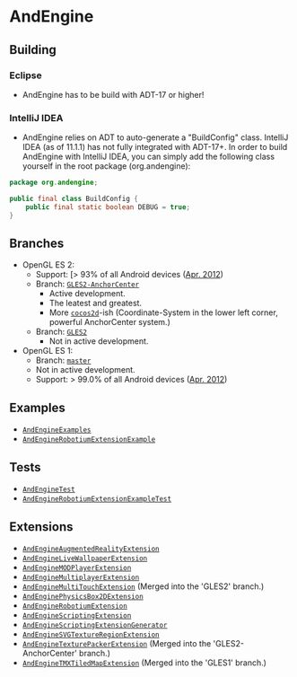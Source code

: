 # AndEngine

## Building

### Eclipse
 * AndEngine has to be build with ADT-17 or higher!

### IntelliJ IDEA
 * AndEngine relies on ADT to auto-generate a "BuildConfig" class. IntelliJ IDEA (as of 11.1.1) has not fully integrated with ADT-17+. In order to build AndEngine with IntelliJ IDEA, you can simply add the following class yourself in the root package (org.andengine): 
  
```java
package org.andengine;

public final class BuildConfig { 
    public final static boolean DEBUG = true;
}
```


## Branches
 * OpenGL ES 2:
    * Support: [> 93% of all Android devices ([Apr. 2012](http://developer.android.com/resources/dashboard/platform-versions.html))
    * Branch: [`GLES2-AnchorCenter`][URI_AndEngine_GLES2_AnchorCenter]
      * Active development. 
      * The leatest and greatest.
      * More [`cocos2d`][URI_cocos2d]-ish (Coordinate-System in the lower left corner, powerful AnchorCenter system.)
    * Branch: [`GLES2`][URI_AndEngine_GLES2]
      * Not in active development.
 * OpenGL ES 1: 
    * Branch: [`master`][URI_AndEngine_master]
    * Not in active development.
    * Support: > 99.0% of all Android devices ([Apr. 2012](http://developer.android.com/resources/dashboard/platform-versions.html))

## Examples

 * [`AndEngineExamples`][URI_AndEngineExamples]
 * [`AndEngineRobotiumExtensionExample`][URI_AndEngineRobotiumExtensionExample]

## Tests
 * [`AndEngineTest`][URI_AndEngineTest]
 * [`AndEngineRobotiumExtensionExampleTest`][URI_AndEngineRobotiumExtensionExampleTest]

## Extensions

 * [`AndEngineAugmentedRealityExtension`][URI_AndEngineAugmentedRealityExtension]
 * [`AndEngineLiveWallpaperExtension`][URI_AndEngineLiveWallpaperExtension]
 * [`AndEngineMODPlayerExtension`][URI_AndEngineMODPlayerExtension]
 * [`AndEngineMultiplayerExtension`][URI_AndEngineMultiplayerExtension]
 * [`AndEngineMultiTouchExtension`][URI_AndEngineMultiTouchExtension] (Merged into the 'GLES2' branch.)
 * [`AndEnginePhysicsBox2DExtension`][URI_AndEnginePhysicsBox2DExtension]
 * [`AndEngineRobotiumExtension`][URI_AndEngineRobotiumExtension]
 * [`AndEngineScriptingExtension`][URI_AndEngineScriptingExtension]
 * [`AndEngineScriptingExtensionGenerator`][URI_AndEngineScriptingExtensionGenerator]
 * [`AndEngineSVGTextureRegionExtension`][URI_AndEngineSVGTextureRegionExtension]
 * [`AndEngineTexturePackerExtension`][URI_AndEngineTexturePackerExtension] (Merged into the 'GLES2-AnchorCenter' branch.)
 * [`AndEngineTMXTiledMapExtension`][URI_AndEngineTMXTiledMapExtension] (Merged into the 'GLES1' branch.)


[URI_AndEngine_GLES2_AnchorCenter]: https://github.com/nicolasgramlich/AndEngine/tree/GLES2-AnchorCenter
[URI_AndEngine_GLES2]: https://github.com/nicolasgramlich/AndEngine/tree/GLES2
[URI_AndEngine_master]: https://github.com/nicolasgramlich/AndEngine/tree/master
[URI_cocos2d]: https://github.com/cocos2d
[URI_AndEngineExamples]: https://github.com/nicolasgramlich/AndEngineExamples
[URI_AndEngineRobotiumExtensionExample]: https://github.com/nicolasgramlich/AndEngineRobotiumExtensionExample
[URI_AndEngineTest]: https://github.com/nicolasgramlich/AndEngineTest
[URI_AndEngineRobotiumExtensionExampleTest]: https://github.com/nicolasgramlich/AndEngineRobotiumExtensionExampleTest
[URI_AndEngineAugmentedRealityExtension]: https://github.com/nicolasgramlich/AndEngineAugmentedRealityExtension
[URI_AndEngineLiveWallpaperExtension]: https://github.com/nicolasgramlich/AndEngineLiveWallpaperExtension
[URI_AndEngineMODPlayerExtension]: https://github.com/nicolasgramlich/AndEngineMODPlayerExtension
[URI_AndEngineMultiplayerExtension]: https://github.com/nicolasgramlich/AndEngineMultiplayerExtension
[URI_AndEngineMultiTouchExtension]: https://github.com/nicolasgramlich/AndEngineMultiTouchExtension
[URI_AndEnginePhysicsBox2DExtension]: https://github.com/nicolasgramlich/AndEnginePhysicsBox2DExtension
[URI_AndEngineRobotiumExtension]: https://github.com/nicolasgramlich/AndEngineRobotiumExtension
[URI_AndEngineScriptingExtension]: https://github.com/nicolasgramlich/AndEngineScriptingExtension
[URI_AndEngineScriptingExtensionGenerator]: https://github.com/nicolasgramlich/AndEngineScriptingExtensionGenerator
[URI_AndEngineSVGTextureRegionExtension]: https://github.com/nicolasgramlich/AndEngineSVGTextureRegionExtension
[URI_AndEngineTexturePackerExtension]: https://github.com/nicolasgramlich/AndEngineTexturePackerExtension
[URI_AndEngineTMXTiledMapExtension]: https://github.com/nicolasgramlich/AndEngineTMXTiledMapExtension
